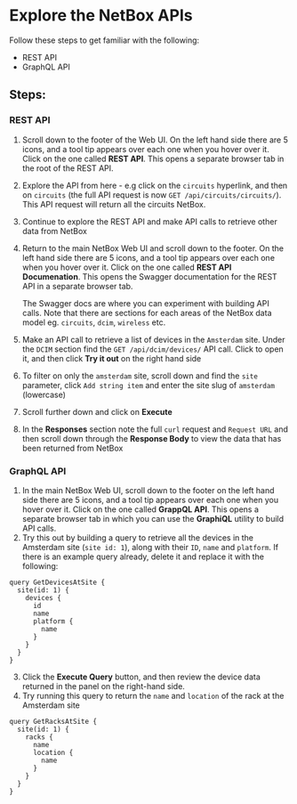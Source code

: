 # Explore the NetBox APIs

Follow these steps to get familiar with the following: 
- REST API
- GraphQL API

## Steps:

### REST API
1. Scroll down to the footer of the Web UI. On the left hand side there are 5 icons, and a tool tip appears over each one when you hover over it. Click on the one called **REST API**. This opens a separate browser tab in the root of the REST API.
2. Explore the API from here - e.g click on the `circuits` hyperlink, and then on `circuits` (the full API request is now `GET /api/circuits/circuits/`). This API request will return all the circuits NetBox. 
3. Continue to explore the REST API and make API calls to retrieve other data from NetBox
4. Return to the main NetBox Web UI and scroll down to the footer. On the left hand side there are 5 icons, and a tool tip appears over each one when you hover over it. Click on the one called **REST API Documenation**. This opens the Swagger documentation for the REST API in a separate browser tab. 

    The Swagger docs are where you can experiment with building API calls. Note that there are sections for each areas of the NetBox data model eg. `circuits`, `dcim`, `wireless` etc.  
5. Make an API call to retrieve a list of devices in the `Amsterdam` site. Under the `DCIM` section find the `GET /api/dcim/devices/` API call. Click to open it, and then click **Try it out** on the right hand side
6. To filter on only the `amsterdam` site, scroll down and find the `site` parameter, click `Add string item` and enter the site slug of `amsterdam` (lowercase)
7. Scroll further down and click on **Execute** 
8. In the **Responses** section note the full `curl` request and `Request URL` and then scroll down through the **Response Body** to view the data that has been returned from NetBox 

### GraphQL API
1. In the main NetBox Web UI, scroll down to the footer on the left hand side there are 5 icons, and a tool tip appears over each one when you hover over it. Click on the one called **GrappQL API**. This opens a separate browser tab in which you can use the **GraphiQL** utility to build API calls. 
2. Try this out by building a query to retrieve all the devices in the Amsterdam site (`site id: 1`), along with their `ID`, `name` and `platform`. If there is an example query already, delete it and replace it with the following: 

```
query GetDevicesAtSite {
  site(id: 1) {
    devices {
      id
      name
      platform {
        name
      }
    }
  }
}
```
3. Click the **Execute Query** button, and then review the device data returned in the panel on the right-hand side. 
4. Try running this query to return the `name` and `location` of the rack at the Amsterdam site
```
query GetRacksAtSite {
  site(id: 1) {
    racks {
      name
      location {
        name
      }
    }
  } 
}
```